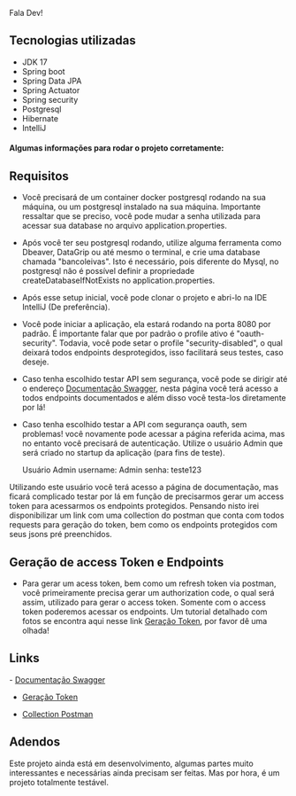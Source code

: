 
<html lang="en">
<head>
</head>
<body>
 
Fala Dev!

 <h2>Tecnologias utilizadas</h2>

  - JDK 17
  - Spring boot
  - Spring Data JPA
  - Spring Actuator
  - Spring security
  - Postgresql
  - Hibernate
  - IntelliJ

 <h4> Algumas informações para rodar o projeto corretamente:</h4>

 <h2>Requisitos</h2>

  - Você precisará de um container docker postgresql rodando na sua máquina, ou um postgresql instalado na sua máquina.
  Importante ressaltar que se preciso, você pode mudar a senha utilizada para acessar sua database no arquivo application.properties.
  
  - Após você ter seu postgresql rodando, utilize alguma ferramenta como Dbeaver, DataGrip ou até mesmo o terminal, e crie uma database chamada "bancoleivas". 
  Isto é necessário, pois diferente do Mysql, no postgresql não é possível definir a propriedade createDatabaseIfNotExists no application.properties.
  
  - Após esse setup inicial, você pode clonar o projeto e abri-lo na IDE IntelliJ (De preferência).
  
  - Você pode iniciar a aplicação, ela estará rodando na porta 8080 por padrão. É importante falar que por padrão o profile ativo é "oauth-security". 
  Todavia, você pode setar o profile "security-disabled", o qual deixará todos endpoints desprotegidos, isso facilitará seus testes, caso deseje.
  
  - Caso tenha escolhido testar API sem segurança, você pode se dirigir até o endereço 
 <a href="http://localhost:8080/swagger-ui-/index.html">Documentação Swagger</a>, nesta página você terá acesso a todos endpoints documentados e além disso você testa-los diretamente por lá!
  
  - Caso tenha escolhido testar a API com segurança oauth, sem problemas! você novamente pode acessar a página referida acima, mas no entanto você precisará
  de autenticação. Utilize o usuário Admin que será criado no startup da aplicação (para fins de teste).
  
      Usuário Admin
        username: Admin
        senha: teste123
  
  Utilizando este usuário você terá acesso a página de documentação, mas ficará complicado testar por lá em função de precisarmos gerar 
  um access token para acessarmos os endpoints protegidos. Pensando nisto irei disponibilizar um link com uma collection do postman que conta com todos requests
  para geração do token, bem como os endpoints protegidos com seus jsons pré preenchidos.
 
 <h2>Geração de access Token e Endpoints</h2>
  
  - Para gerar um acess token, bem como um refresh token via postman, você primeiramente precisa gerar um authorization code, o qual será assim, utilizado para gerar
 o access token. Somente com o access token poderemos acessar os endpoints. Um tutorial detalhado com fotos se encontra aqui nesse link 
 <a href="https://docs.google.com/document/d/13z88Flto8DMpYwQdiGzoNBChQdfukP4ASnifBbnuKss/edit?usp=sharing">Geração Token</a>, por favor dê uma olhada!
 
  <h2>Links</h2>
   - <a href="http://localhost:8080/swagger-ui-/index.html">Documentação Swagger</a>
 
   - <a href="https://docs.google.com/document/d/13z88Flto8DMpYwQdiGzoNBChQdfukP4ASnifBbnuKss/edit?usp=sharing">Geração Token</a>
 
   - <a href="https://www.getpostman.com/collections/c0d201e6ac4bb45f4dbf">Collection Postman</a>
 
 <h2>Adendos</h2>
 
  Este projeto ainda está em desenvolvimento, algumas partes muito interessantes e necessárias ainda precisam ser feitas. Mas por hora, é um projeto totalmente
  testável.
 
</body>
</html>
